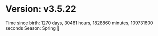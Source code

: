 # Version: v3.5.22
Time since birth: 1270 days, 30481 hours, 1828860 minutes, 109731600 seconds
Season: Spring 🌸
